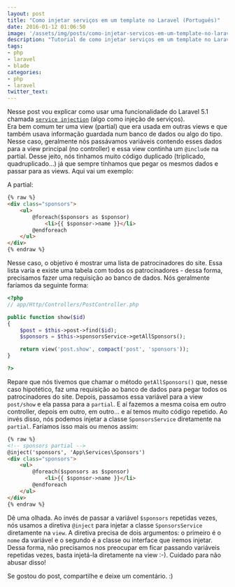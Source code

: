 ```yaml
---
layout: post
title: "Como injetar serviços em um template no Laravel (Português)"
date: 2016-01-12 01:06:50
image: '/assets/img/posts/como-injetar-servicos-em-um-template-no-laravel'
description: "Tutorial de como injetar serviços em um template no Laravel."
tags:
- php
- laravel
- blade
categories:
- php
- laravel
twitter_text:
---
```


Nesse post vou explicar como usar uma funcionalidade do Laravel 5.1 chamada [`service injection`](https://laravel.com/docs/5.2/blade#service-injection) (algo como injeção de serviços).  
Era bem comum ter uma view (partial) que era usada em outras views e que também usava informação guardada num banco de dados ou algo do tipo. Nesse caso, geralmente nós passávamos variáveis contendo esses dados para a view principal (no controller) e essa view continha um `@include` na partial. Desse jeito, nós tinhamos muito código duplicado (triplicado, quadruplicado...) já que sempre tínhamos que pegar os mesmos dados e passar para as views. Aqui vai um exemplo:  

A partial:

```html
{% raw %}
<div class="sponsors">
	<ul>
		@foreach($sponsors as $sponsor)
			<li>{{ $sponsor->name }}</li>
		@endforeach
	</ul>
</div>
{% endraw %}
``` 

Nesse caso, o objetivo é mostrar uma lista de patrocinadores do site. Essa lista varia e existe uma tabela com todos os patrocinadores - dessa forma, precisamos fazer uma requisição ao banco de dados. Nós geralmente faríamos da seguinte forma:  

```php
<?php
// app/Http/Controllers/PostController.php

public function show($id)
{
	$post = $this->post->find($id);
	$sponsors = $this->sponsorsService->getAllSponsors();

	return view('post.show', compact('post', 'sponsors'));
}

?>
```

Repare que nós tivemos que chamar o método `getAllSponsors()` que, nesse caso hipotético, faz uma requisição ao banco de dados para pegar todos os patrocinadores do site. Depois, passamos essa variável para a view `post/show` e ela passa para a `partial`. E aí fazemos a mesma coisa em outro controller, depois em outro, em outro... e aí temos muito código repetido. Ao invés disso, nós podemos injetar a classe `SponsorsService` diretamente na `partial`. Faríamos isso mais ou menos assim:  

```html
{% raw %}
<!-- sponsors partial -->
@inject('sponsors', 'App\Services\Sponsors')
<div class="sponsors">
	<ul>
		@foreach($sponsors as $sponsor)
			<li>{{ $sponsor->name }}</li>
		@endforeach
	</ul>
</div>
{% endraw %}
``` 

Dê uma olhada. Ao invés de passar a variável `$sponsors` repetidas vezes, nós usamos a diretiva `@inject` para injetar a classe `SponsorsService` diretamente na `view`. A diretiva precisa de dois argumentos: o primeiro é o `nome` da variável e o segundo é a classe ou interface que iremos injetar.  
Dessa forma, não precisamos nos preocupar em ficar passando variáveis repetidas vezes, basta injetá-la diretamente na view :-). Cuidado para não abusar disso!  

Se gostou do post, compartilhe e deixe um comentário. :)